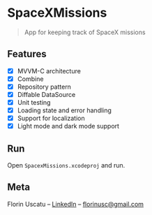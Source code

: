 # SpaceXMissions
> App for keeping track of SpaceX missions

## Features

- [x] MVVM-C architecture
- [x] Combine
- [x] Repository pattern
- [x] Diffable DataSource
- [x] Unit testing
- [x] Loading state and error handling
- [x] Support for localization
- [x] Light mode and dark mode support

## Run

Open `SpacexMissions.xcodeproj` and run.

## Meta

Florin Uscatu – [LinkedIn](https://www.linkedin.com/in/florin-uscatu-24028832/) – florinusc@gmail.com
